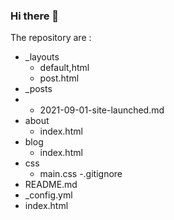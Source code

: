 ### Hi there 👋

<!--
**pooja-meledath/pooja-meledath** is a ✨ _special_ ✨ repository because its `README.md` (this file) appears on your GitHub profile.

Here are some ideas to get you started:

- 🔭 I’m currently working on ...
- 🌱 I’m currently learning ...
- 👯 I’m looking to collaborate on ...
- 🤔 I’m looking for help with ...
- 💬 Ask me about ...
- 📫 How to reach me: ...
- 😄 Pronouns: ...
- ⚡ Fun fact: ...
-->The repository are :
- _layouts
   - default,html
   - post.html
- _posts
-  - 2021-09-01-site-launched.md
- about
   - index.html
- blog
   - index.html 
- css
  - main.css
  -.gitignore
- README.md
- _config.yml
- index.html


